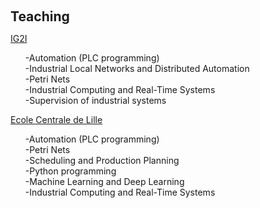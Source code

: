 <h1 id="teaching"></h1>

<h2 style="margin: 60px 0px 10px;">Teaching</h2>

<p><a href="https://ig2i.centralelille.fr">IG2I</a><p/>
<ul>
  -Automation (PLC programming) <br>
  -Industrial Local Networks and Distributed Automation<br>
  -Petri Nets<br>
  -Industrial Computing and Real-Time Systems<br>
  -Supervision of industrial systems<br>
</ul>

<p><a href="https://ecole.centralelille.fr">Ecole Centrale de Lille</a><p/>
<ul>
  -Automation (PLC programming) <br>
  -Petri Nets<br>
  -Scheduling and Production Planning<br>
  -Python programming<br>
  -Machine Learning and Deep Learning<br>
  -Industrial Computing and Real-Time Systems<br>
</ul>

